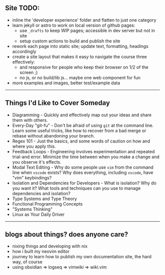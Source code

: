 ## Site TODO:

- inline the 'developer experience' folder and flatten to just one category
- learn jekyll or astro to work on local version of github pages:
    * use `_drafts` to keep WIP pages; accessible in dev server but not in site
    * setup custom actions to build and publish the site
- rework each page into static site; update text, formatting, headings accordingly
- create a site layout that makes it easy to navigate the course three effectively:
    * and responsive for people who keep their browser on 1/2 of the screen ;)
    * no js, or no build/lib js... maybe one web component for fun
- more examples and images, better test/example data

---

## Things I'd Like to Cover Someday

- Diagramming - Quickly and effectively map out your ideas and share them with others.
- Every-Day "git-fu" - Don't be afraid of using `git` at the command line. Learn some useful tricks, like how to recover from a bad merge or rebase without abandoning your branch.
- Regex 101 - Just the basics, and some words of caution on how and where you apply this.
- Feedback Loops - Engineering involves experimentation and repeated trial-and error. Minimize the time between when you make a change and you observe it's effects.
- Modal Text Editing - Why do some people use `vim` from the command line when `vscode` exists? Why does everything, including `vscode`, have "vim" keybindings?
- Isolation and Dependencies for Developers - What is isolation? Why do you want it? What tools and techniques can you use to manage dependencies and isolation?
- Type Systems and Type Theory
- Functional Programming Concepts
- "Systems Thinking"
- Linux as Your Daily Driver

---

## blogs about things? does anyone care?

- nixing things and developing with nix
- how i built my neovim editor
- journey to learn how to publish my own documentation site, the hard way, of course
- using obsidian => logseq => vimwiki => wiki.vim
